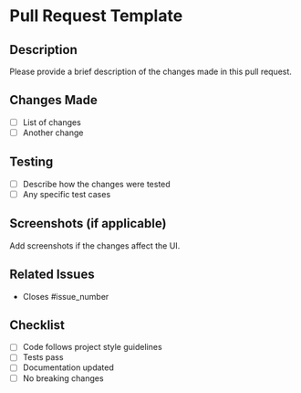 # Pull Request Template

## Description
Please provide a brief description of the changes made in this pull request.

## Changes Made
- [ ] List of changes
- [ ] Another change

## Testing
- [ ] Describe how the changes were tested
- [ ] Any specific test cases

## Screenshots (if applicable)
Add screenshots if the changes affect the UI.

## Related Issues
- Closes #issue_number

## Checklist
- [ ] Code follows project style guidelines
- [ ] Tests pass
- [ ] Documentation updated
- [ ] No breaking changes
